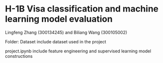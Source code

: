 # H-1B Visa classification and machine learning model evaluation
Lingfeng Zhang (300134245) and Biliang Wang (300105002)

Folder: Dataset include dataset used in the project 

project.ipynb include feature engineering and supervised learning model constructions
